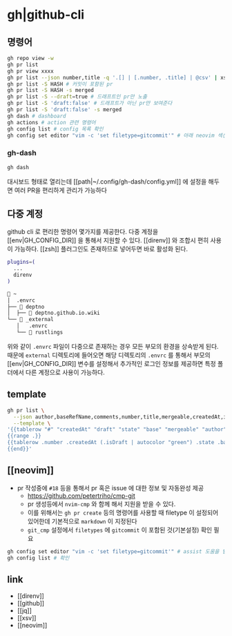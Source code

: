# gh|github-cli

## 명령어
```sh
gh repo view -w
gh pr list
gh pr view xxxx
gh pr list --json number,title -q '.[] | [.number, .title] | @csv' | xsv table
gh pr list -S HASH # 커밋이 포함된 pr
gh pr list -S HASH -s merged
gh pr list -S --draft=true # 드래프트인 pr만 노출
gh pr list -S 'draft:false' # 드래프트가 아닌 pr만 보여준다
gh pr list -S 'draft:false' -s merged
gh dash # dashboard
gh actions # action 관련 명령어
gh config list # config 목록 확인
gh config set editor "vim -c 'set filetype=gitcommit'" # 아래 neovim 섹션 참조
```

### gh-dash
```sh 
gh dash
```
대시보드 형태로 열리는데 [[path|~/.config/gh-dash/config.yml]] 에 설정을 해두면 여러 PR을 편리하게 관리가 가능하다

## 다중 계정
github cli 로 편리한 명령어 몇가지를 제공한다.
다중 계정을 [[env|GH_CONFIG_DIR]] 을 통해서 지원할 수 있다.
[[direnv]] 와 조합시 편히 사용이 가능하다.
[[zsh]] 플러그인도 존재하므로 넣어두면 바로 활성화 된다. 
```sh
plugins=(
  ...
  direnv
)

```

```sh
 ~
│  .envrc
├──  deptno
│  ├──  deptno.github.io.wiki
└──  _external
   │   .envrc
   └──  rustlings
```
위와 같이 `.envrc` 파일이 다중으로 존재하는 경우 모든 부모의 환경을 상속받게 된다.
때문에 `external` 디렉토리에 들어오면 해당 디렉토리의 `.envrc` 를 통해서 부모의 [[env|GH_CONFIG_DIR]] 변수를 설정해서
추가적인 로그인 정보를 제공하면 특정 폴더에서 다른 계정으로 사용이 가능하다.

## template
```sh
gh pr list \
  --json author,baseRefName,comments,number,title,mergeable,createdAt,isDraft,state \
  --template \
'{{tablerow "#" "createdAt" "draft" "state" "base" "mergeable" "author" "title"}}
{{range .}}
{{tablerow .number .createdAt (.isDraft | autocolor "green") .state .baseRefName .mergeable .author.login .title}}
{{end}}'
```

## [[neovim]]
- pr 작성중에 `#18` 등을 통해서 pr 혹은 issue 에 대한 정보 및 자동완성 제공
  + https://github.com/petertriho/cmp-git
  - pr 생성등에서 `nvim-cmp` 와 함께 해서 지원을 받을 수 있다.
  - 이를 위해서는 `gh pr create` 등의 명령어를 사용할 때 filetype 이 설정되어 있어한데 기본적으로 `markdown` 이 지정된다
  - `git_cmp` 설정에서 `filetypes` 에 `gitcommit` 이 포함된 것(기본설정) 확인 필요
```sh
gh config set editor "vim -c 'set filetype=gitcommit'" # assist 도움을 받기 위해서 파일타입이 필요한 경우 지정
gh config list # 확인
```

## link
- [[direnv]]
- [[github]]
- [[jq]]
- [[xsv]]
- [[neovim]]
